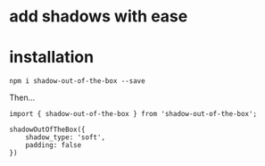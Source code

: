 # add shadows with ease 

# installation 

`npm i shadow-out-of-the-box --save`

Then...

```
import { shadow-out-of-the-box } from 'shadow-out-of-the-box';

shadowOutOfTheBox({
    shadow_type: 'soft',
    padding: false
})

```
